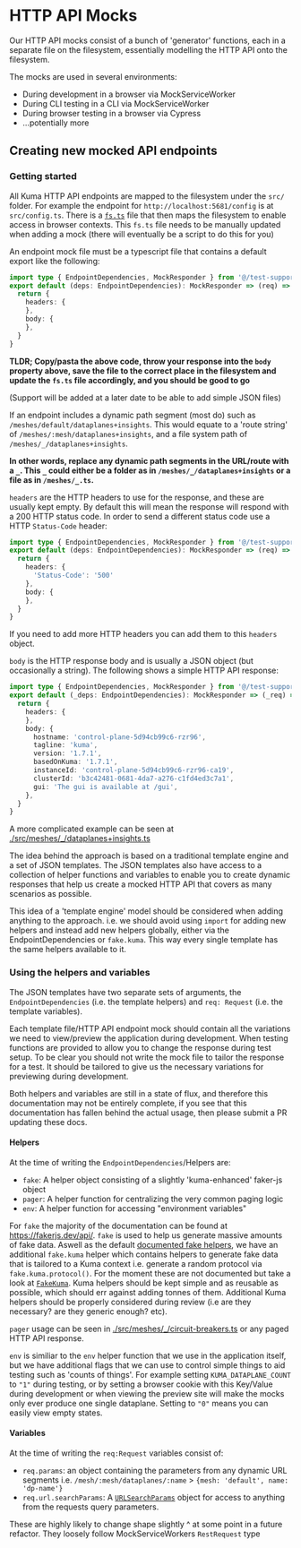 # HTTP API Mocks

Our HTTP API mocks consist of a bunch of 'generator' functions, each in a
separate file on the filesystem, essentially modelling the HTTP API onto the
filesystem.

The mocks are used in several environments:

- During development in a browser via MockServiceWorker
- During CLI testing in a CLI via MockServiceWorker
- During browser testing in a browser via Cypress
- ...potentially more

## Creating new mocked API endpoints

### Getting started

All Kuma HTTP API endpoints are mapped to the filesystem under the `src/`
folder. For example the endpoint for `http://localhost:5681/config` is at
`src/config.ts`. There is a [`fs.ts`](./fs.ts) file that then maps the
filesystem to enable access in browser contexts. This `fs.ts` file needs to be
manually updated when adding a mock (there will eventually be a script to do
this for you)

An endpoint mock file must be a typescript file that contains a default export
like the following:

```typescript
import type { EndpointDependencies, MockResponder } from '@/test-support'
export default (deps: EndpointDependencies): MockResponder => (req) => {
  return {
    headers: {
    },
    body: {
    },
  }
}
```

**TLDR; Copy/pasta the above code, throw your response into the `body` property
above, save the file to the correct place in the filesystem and update the
`fs.ts` file accordingly, and you should be good to go**

(Support will be added at a later date to be able to add simple JSON files)

If an endpoint includes a dynamic path segment (most do) such as
`/meshes/default/dataplanes+insights`. This would equate to a 'route string' of
`/meshes/:mesh/dataplanes+insights`, and a file system path of
`/meshes/_/dataplanes+insights`.

**In other words, replace any dynamic path segments in the URL/route with a `_`.
This `_` could either be a folder as in `/meshes/_/dataplanes+insights` or a
file as in `/meshes/_.ts`.**

`headers` are the HTTP headers to use for the response, and these are usually
kept empty. By default this will mean the response will respond with a 200 HTTP
status code. In order to send a different status code use a HTTP `Status-Code`
header:

```typescript
import type { EndpointDependencies, MockResponder } from '@/test-support'
export default (deps: EndpointDependencies): MockResponder => (req) => {
  return {
    headers: {
      'Status-Code': '500'
    },
    body: {
    },
  }
}
```

If you need to add more HTTP headers you can add them to this `headers` object.

`body` is the HTTP response body and is usually a JSON object (but occasionally
a string). The following shows a simple HTTP API response:

```typescript
import type { EndpointDependencies, MockResponder } from '@/test-support'
export default (_deps: EndpointDependencies): MockResponder => (_req) => {
  return {
    headers: {
    },
    body: {
      hostname: 'control-plane-5d94cb99c6-rzr96',
      tagline: 'kuma',
      version: '1.7.1',
      basedOnKuma: '1.7.1',
      instanceId: 'control-plane-5d94cb99c6-rzr96-ca19',
      clusterId: 'b3c42481-0681-4da7-a276-c1fd4ed3c7a1',
      gui: 'The gui is available at /gui',
    },
  }
}
```

A more complicated example can be seen at [./src/meshes/_/dataplanes+insights.ts](./src/meshes/_/dataplanes+insights.ts)

The idea behind the approach is based on a traditional template engine and a set
of JSON templates. The JSON templates also have access to a collection of helper
functions and variables to enable you to create dynamic responses that help us
create a mocked HTTP API that covers as many scenarios as possible.

This idea of a 'template engine' model should be considered when adding anything
to the approach. i.e. we should avoid using `import` for adding new helpers and
instead add new helpers globally, either via the EndpointDependencies or
`fake.kuma`. This way every single template has the same helpers available to
it.

### Using the helpers and variables

The JSON templates have two separate sets of arguments, the
`EndpointDependencies` (i.e. the template helpers) and `req: Request` (i.e. the
template variables).

Each template file/HTTP API endpoint mock should contain all the variations we
need to view/preview the application during development. When testing functions
are provided to allow you to change the response during test setup. To be clear
you should not write the mock file to tailor the response for a test. It should
be tailored to give us the necessary variations for previewing during
development.

Both helpers and variables are still in a state of flux, and therefore this
documentation may not be entirely complete, if you see that this documentation
has fallen behind the actual usage, then please submit a PR updating these docs.

#### Helpers

At the time of writing the `EndpointDependencies`/Helpers are:

- `fake`: A helper object consisting of a slightly 'kuma-enhanced' faker-js object
- `pager`: A helper function for centralizing the very common paging logic
- `env`: A helper function for accessing "environment variables"

For `fake` the majority of the documentation can be found at
<https://fakerjs.dev/api/>. `fake` is used to help us generate massive amounts
of fake data. Aswell as the default [documented fake helpers](https://fakerjs.dev/api/),
we have an additional `fake.kuma` helper which contains helpers to generate fake
data that is tailored to a Kuma context i.e. generate a random protocol via
`fake.kuma.protocol()`. For the moment these are not documented but take a look
at [`FakeKuma`](../FakeKuma.ts). Kuma helpers should be kept simple and as
reusable as possible, which should err against adding tonnes of them. Additional
Kuma helpers should be properly considered during review (i.e are they
necessary? are they generic enough? etc).

`pager` usage can be seen in [./src/meshes/_/circuit-breakers.ts](./src/meshes/_/circuit-breakers.ts)
or any paged HTTP API response.

`env` is similiar to the `env` helper function that we use in the application
itself, but we have additional flags that we can use to control simple things to
aid testing such as 'counts of things'. For example setting
`KUMA_DATAPLANE_COUNT` to `"1"` during testing, or by setting a browser cookie
with this Key/Value during development or when viewing the preview site will
make the mocks only ever produce one single dataplane. Setting to `"0"` means
you can easily view empty states.

#### Variables

At the time of writing the `req:Request` variables consist of:

- `req.params`: an object containing the parameters from any dynamic URL
    segments i.e. `/mesh/:mesh/dataplanes/:name` > `{mesh: 'default', name:
    'dp-name'}`
- `req.url.searchParams`: A [`URLSearchParams`](https://developer.mozilla.org/en-US/docs/Web/API/URLSearchParams/get)
    object for access to anything from the requests query parameters.

These are highly likely to change shape slightly ^ at some point in a future
refactor. They loosely follow MockServiceWorkers `RestRequest` type
